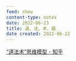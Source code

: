 ```yaml
---
feed: show
content-type: notes
date: 2022-06-23
title: 道、法、术、器
date created: 2022-06-22
---
```


[“道法术”思维模型 - 知乎](https://zhuanlan.zhihu.com/p/281934400)
